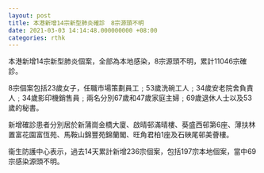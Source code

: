 ```yaml
---
layout: post
title: 本港新增14宗新型肺炎確診　8宗源頭不明
date: 2021-03-03 14:14:48.000000000 +08:00
categories: rthk
---
```


本港新增14宗新型肺炎個案，全部為本地感染，8宗源頭不明，累計11046宗確診。

8宗個案包括23歲女子，任職市場策劃員工﹔53歲洗碗工人﹔34歲安老院舍負責人﹔34歲影印機銷售員﹔兩名分別67歲和47歲家庭主婦﹔69歲退休人士以及53歲的秘書。

新增確診患者分別居於新蒲崗金橋大廈、啟晴邨滿晴樓、葵盛西邨第6座、薄扶林置富花園富恆苑、馬鞍山錦豐苑錦蘭閣、旺角君柏1座及石硤尾邨美薈樓。

衞生防護中心表示，過去14天累計新增236宗個案，包括197宗本地個案，當中69宗感染源頭不明。
